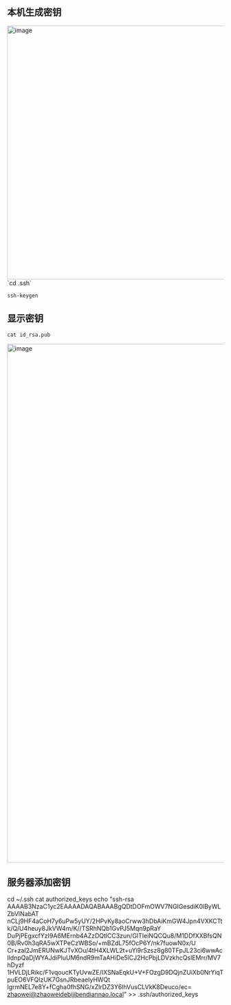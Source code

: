 ## 本机生成密钥
<img width="589" alt="image" src="https://github.com/zhaoweizhao/EdgeComputing/assets/151530559/03ae731b-6b36-4c2c-a586-225f31633229">   
`cd .ssh`

`ssh-keygen`

## 显示密钥
`cat id_rsa.pub`

<img width="1205" alt="image" src="https://github.com/zhaoweizhao/EdgeComputing/assets/151530559/b6084f2f-96bc-4ff8-9abc-0c9601ac4dd1">



## 服务器添加密钥
cd ~/.ssh
cat authorized_keys
echo "ssh-rsa AAAAB3NzaC1yc2EAAAADAQABAAABgQDtDOFmOWV7NGIGesdiK0lByWLZbVlNabAT
nCLj9HF4aCoH7y6uPw5yUY/2HPvKy8aoCrww3hDbAiKmGW4Jpn4VXKCTtk/Q/U4heuy8JkVW4m/K//TSRhNQb1GvPJ5Mqn9pRaY
DuPjPEgxcfYzI9A6MErnb4AZzDQtlCC3zun/GlTIeiNQCQu8/M1DDfXXBfsQN0B/Rv0h3qRA5wXTPeCzWBSo/+mBZdL75fOcP6Y/nk7fuowN0x/U
Cr+zaI2JmERUNwKJTvXOu/4tH4XLWL2t+uYi9rSzsz8g80TFpJL23ci6wwAclldnpQaDjWYAJdiPluUM6ndR9mTaAHiDe5lCJ2HcPbjLDVzkhcQslEMrr/MV7hDyzf
1HVLDjLRikc/F1vqoucKTyUvwZE/IXSNaEqkU+V+FOzgD9DQjnZUiXb0NrYiqTpuEO6VFQlzUK7GsnJRbeaeIyHWQt
lgrmNEL7e8Y+fCgha0fhSNG/xZlrDZ3Y6lhVusCLVkK8Deuco/ec= zhaowei@zhaoweidebijibendiannao.local" >> .ssh/authorized_keys
